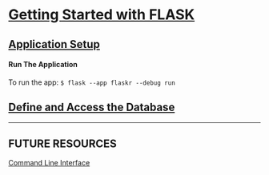 # [Getting Started with FLASK](https://flask.palletsprojects.com/en/2.2.x/tutorial/layout/)

## [Application Setup](https://flask.palletsprojects.com/en/2.2.x/tutorial/factory/)

#### Run The Application

To run the app:
`$ flask --app flaskr --debug run`

## [Define and Access the Database](https://flask.palletsprojects.com/en/2.2.x/tutorial/database/)

---

## FUTURE RESOURCES

[Command Line Interface](https://flask.palletsprojects.com/en/2.2.x/cli/)
